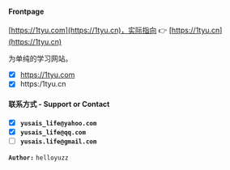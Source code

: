 #### Frontpage

[https://1tyu.com](https://1tyu.cn)，实际指向 :point_right: [https://1tyu.cn](https://1tyu.cn)

为单纯的学习网站。
- [x] https://1tyu.com
- [x] https:/1tyu.cn

#### 联系方式 - Support or Contact

- [x] __`yusais_life@yahoo.com`__
- [x] __`yusais_life@qq.com`__
- [ ] __`yusais.life@gmail.com`__

__`Author:`__ `helloyuzz`
